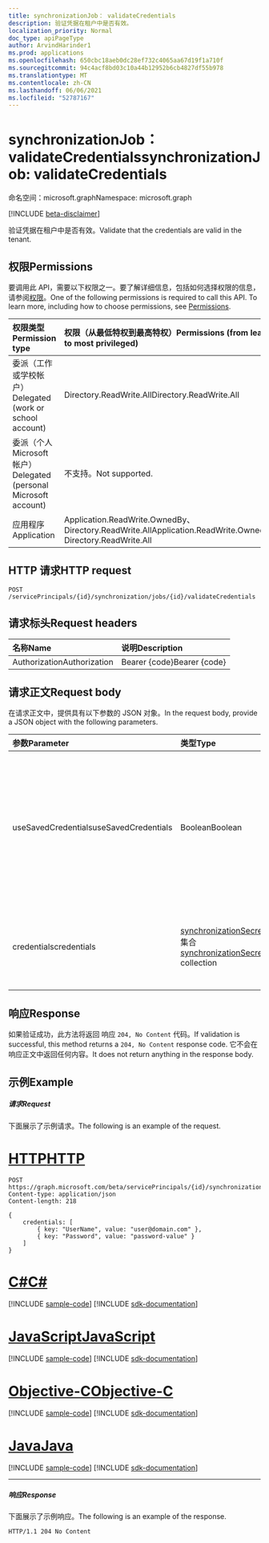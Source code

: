 ```yaml
---
title: synchronizationJob： validateCredentials
description: 验证凭据在租户中是否有效。
localization_priority: Normal
doc_type: apiPageType
author: ArvindHarinder1
ms.prod: applications
ms.openlocfilehash: 650cbc18aeb0dc28ef732c4065aa67d19f1a710f
ms.sourcegitcommit: 94c4acf8bd03c10a44b12952b6cb4827df55b978
ms.translationtype: MT
ms.contentlocale: zh-CN
ms.lasthandoff: 06/06/2021
ms.locfileid: "52787167"
---
```

# <a name="synchronizationjob-validatecredentials"></a><span data-ttu-id="d7125-103">synchronizationJob： validateCredentials</span><span class="sxs-lookup"><span data-stu-id="d7125-103">synchronizationJob: validateCredentials</span></span>

<span data-ttu-id="d7125-104">命名空间：microsoft.graph</span><span class="sxs-lookup"><span data-stu-id="d7125-104">Namespace: microsoft.graph</span></span>

[!INCLUDE [beta-disclaimer](../../includes/beta-disclaimer.md)]

<span data-ttu-id="d7125-105">验证凭据在租户中是否有效。</span><span class="sxs-lookup"><span data-stu-id="d7125-105">Validate that the credentials are valid in the tenant.</span></span>

## <a name="permissions"></a><span data-ttu-id="d7125-106">权限</span><span class="sxs-lookup"><span data-stu-id="d7125-106">Permissions</span></span>
<span data-ttu-id="d7125-p101">要调用此 API，需要以下权限之一。要了解详细信息，包括如何选择权限的信息，请参阅[权限](/graph/permissions-reference)。</span><span class="sxs-lookup"><span data-stu-id="d7125-p101">One of the following permissions is required to call this API. To learn more, including how to choose permissions, see [Permissions](/graph/permissions-reference).</span></span>

|<span data-ttu-id="d7125-109">权限类型</span><span class="sxs-lookup"><span data-stu-id="d7125-109">Permission type</span></span>                        | <span data-ttu-id="d7125-110">权限（从最低特权到最高特权）</span><span class="sxs-lookup"><span data-stu-id="d7125-110">Permissions (from least to most privileged)</span></span>              |
|:--------------------------------------|:---------------------------------------------------------|
|<span data-ttu-id="d7125-111">委派（工作或学校帐户）</span><span class="sxs-lookup"><span data-stu-id="d7125-111">Delegated (work or school account)</span></span>     |<span data-ttu-id="d7125-112">Directory.ReadWrite.All</span><span class="sxs-lookup"><span data-stu-id="d7125-112">Directory.ReadWrite.All</span></span>  |
|<span data-ttu-id="d7125-113">委派（个人 Microsoft 帐户）</span><span class="sxs-lookup"><span data-stu-id="d7125-113">Delegated (personal Microsoft account)</span></span> |<span data-ttu-id="d7125-114">不支持。</span><span class="sxs-lookup"><span data-stu-id="d7125-114">Not supported.</span></span> |
|<span data-ttu-id="d7125-115">应用程序</span><span class="sxs-lookup"><span data-stu-id="d7125-115">Application</span></span>                            |<span data-ttu-id="d7125-116">Application.ReadWrite.OwnedBy、Directory.ReadWrite.All</span><span class="sxs-lookup"><span data-stu-id="d7125-116">Application.ReadWrite.OwnedBy, Directory.ReadWrite.All</span></span> | 

## <a name="http-request"></a><span data-ttu-id="d7125-117">HTTP 请求</span><span class="sxs-lookup"><span data-stu-id="d7125-117">HTTP request</span></span>
<!-- { "blockType": "ignored" } -->
```http
POST /servicePrincipals/{id}/synchronization/jobs/{id}/validateCredentials

```
## <a name="request-headers"></a><span data-ttu-id="d7125-118">请求标头</span><span class="sxs-lookup"><span data-stu-id="d7125-118">Request headers</span></span>
| <span data-ttu-id="d7125-119">名称</span><span class="sxs-lookup"><span data-stu-id="d7125-119">Name</span></span>       | <span data-ttu-id="d7125-120">说明</span><span class="sxs-lookup"><span data-stu-id="d7125-120">Description</span></span>|
|:---------------|:----------|
| <span data-ttu-id="d7125-121">Authorization</span><span class="sxs-lookup"><span data-stu-id="d7125-121">Authorization</span></span>  | <span data-ttu-id="d7125-122">Bearer {code}</span><span class="sxs-lookup"><span data-stu-id="d7125-122">Bearer {code}</span></span>|

## <a name="request-body"></a><span data-ttu-id="d7125-123">请求正文</span><span class="sxs-lookup"><span data-stu-id="d7125-123">Request body</span></span>
<span data-ttu-id="d7125-124">在请求正文中，提供具有以下参数的 JSON 对象。</span><span class="sxs-lookup"><span data-stu-id="d7125-124">In the request body, provide a JSON object with the following parameters.</span></span>

| <span data-ttu-id="d7125-125">参数</span><span class="sxs-lookup"><span data-stu-id="d7125-125">Parameter</span></span>    | <span data-ttu-id="d7125-126">类型</span><span class="sxs-lookup"><span data-stu-id="d7125-126">Type</span></span>   |<span data-ttu-id="d7125-127">说明</span><span class="sxs-lookup"><span data-stu-id="d7125-127">Description</span></span>|
|:---------------|:--------|:----------|
|<span data-ttu-id="d7125-128">useSavedCredentials</span><span class="sxs-lookup"><span data-stu-id="d7125-128">useSavedCredentials</span></span>|<span data-ttu-id="d7125-129">Boolean</span><span class="sxs-lookup"><span data-stu-id="d7125-129">Boolean</span></span>|<span data-ttu-id="d7125-130">When `true` ， the parameter will be ignored and the previously saved `credentials` credentials (if any) will be validated instead.</span><span class="sxs-lookup"><span data-stu-id="d7125-130">When `true`, the `credentials` parameter will be ignored and the previously saved credentials (if any) will be validated instead.</span></span> |
|<span data-ttu-id="d7125-131">credentials</span><span class="sxs-lookup"><span data-stu-id="d7125-131">credentials</span></span>|<span data-ttu-id="d7125-132">[synchronizationSecretKeyStringValuePair](../resources/synchronization-secretkeystringvaluepair.md) 集合</span><span class="sxs-lookup"><span data-stu-id="d7125-132">[synchronizationSecretKeyStringValuePair](../resources/synchronization-secretkeystringvaluepair.md) collection</span></span>|<span data-ttu-id="d7125-133">要验证的凭据。</span><span class="sxs-lookup"><span data-stu-id="d7125-133">Credentials to validate.</span></span> <span data-ttu-id="d7125-134">当参数为 时 `useSavedCredentials` 忽略 `true` 。</span><span class="sxs-lookup"><span data-stu-id="d7125-134">Ignored when the `useSavedCredentials` parameter is `true`.</span></span>|

## <a name="response"></a><span data-ttu-id="d7125-135">响应</span><span class="sxs-lookup"><span data-stu-id="d7125-135">Response</span></span>
<span data-ttu-id="d7125-136">如果验证成功，此方法将返回 响应 `204, No Content` 代码。</span><span class="sxs-lookup"><span data-stu-id="d7125-136">If validation is successful, this method returns a `204, No Content` response code.</span></span> <span data-ttu-id="d7125-137">它不会在响应正文中返回任何内容。</span><span class="sxs-lookup"><span data-stu-id="d7125-137">It does not return anything in the response body.</span></span>

## <a name="example"></a><span data-ttu-id="d7125-138">示例</span><span class="sxs-lookup"><span data-stu-id="d7125-138">Example</span></span>

##### <a name="request"></a><span data-ttu-id="d7125-139">请求</span><span class="sxs-lookup"><span data-stu-id="d7125-139">Request</span></span>
<span data-ttu-id="d7125-140">下面展示了示例请求。</span><span class="sxs-lookup"><span data-stu-id="d7125-140">The following is an example of the request.</span></span>

# <a name="http"></a>[<span data-ttu-id="d7125-141">HTTP</span><span class="sxs-lookup"><span data-stu-id="d7125-141">HTTP</span></span>](#tab/http)
<!-- {
  "blockType": "request",
  "name": "synchronizationjob_validatecredentials"
}-->
```http
POST https://graph.microsoft.com/beta/servicePrincipals/{id}/synchronization/jobs/{id}/validateCredentials
Content-type: application/json
Content-length: 218

{ 
    credentials: [ 
        { key: "UserName", value: "user@domain.com" },
        { key: "Password", value: "password-value" }
    ]
}
```
# <a name="c"></a>[<span data-ttu-id="d7125-142">C#</span><span class="sxs-lookup"><span data-stu-id="d7125-142">C#</span></span>](#tab/csharp)
[!INCLUDE [sample-code](../includes/snippets/csharp/synchronizationjob-validatecredentials-csharp-snippets.md)]
[!INCLUDE [sdk-documentation](../includes/snippets/snippets-sdk-documentation-link.md)]

# <a name="javascript"></a>[<span data-ttu-id="d7125-143">JavaScript</span><span class="sxs-lookup"><span data-stu-id="d7125-143">JavaScript</span></span>](#tab/javascript)
[!INCLUDE [sample-code](../includes/snippets/javascript/synchronizationjob-validatecredentials-javascript-snippets.md)]
[!INCLUDE [sdk-documentation](../includes/snippets/snippets-sdk-documentation-link.md)]

# <a name="objective-c"></a>[<span data-ttu-id="d7125-144">Objective-C</span><span class="sxs-lookup"><span data-stu-id="d7125-144">Objective-C</span></span>](#tab/objc)
[!INCLUDE [sample-code](../includes/snippets/objc/synchronizationjob-validatecredentials-objc-snippets.md)]
[!INCLUDE [sdk-documentation](../includes/snippets/snippets-sdk-documentation-link.md)]

# <a name="java"></a>[<span data-ttu-id="d7125-145">Java</span><span class="sxs-lookup"><span data-stu-id="d7125-145">Java</span></span>](#tab/java)
[!INCLUDE [sample-code](../includes/snippets/java/synchronizationjob-validatecredentials-java-snippets.md)]
[!INCLUDE [sdk-documentation](../includes/snippets/snippets-sdk-documentation-link.md)]

---


##### <a name="response"></a><span data-ttu-id="d7125-146">响应</span><span class="sxs-lookup"><span data-stu-id="d7125-146">Response</span></span>
<span data-ttu-id="d7125-147">下面展示了示例响应。</span><span class="sxs-lookup"><span data-stu-id="d7125-147">The following is an example of the response.</span></span> 
<!-- {
  "blockType": "response"
} -->
```http
HTTP/1.1 204 No Content
```

<!-- uuid: 8fcb5dbc-d5aa-4681-8e31-b001d5168d79
2015-10-25 14:57:30 UTC -->
<!--
{
  "type": "#page.annotation",
  "description": "synchronizationJob: validateCredentials",
  "keywords": "",
  "section": "documentation",
  "tocPath": "",
  "suppressions": [
  ]
}
-->


